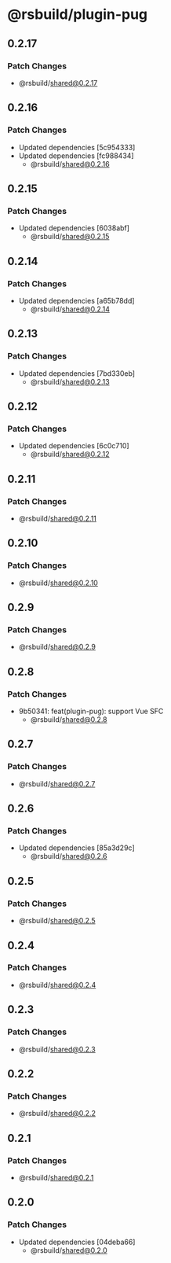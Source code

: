 # @rsbuild/plugin-pug

## 0.2.17

### Patch Changes

- @rsbuild/shared@0.2.17

## 0.2.16

### Patch Changes

- Updated dependencies [5c954333]
- Updated dependencies [fc988434]
  - @rsbuild/shared@0.2.16

## 0.2.15

### Patch Changes

- Updated dependencies [6038abf]
  - @rsbuild/shared@0.2.15

## 0.2.14

### Patch Changes

- Updated dependencies [a65b78dd]
  - @rsbuild/shared@0.2.14

## 0.2.13

### Patch Changes

- Updated dependencies [7bd330eb]
  - @rsbuild/shared@0.2.13

## 0.2.12

### Patch Changes

- Updated dependencies [6c0c710]
  - @rsbuild/shared@0.2.12

## 0.2.11

### Patch Changes

- @rsbuild/shared@0.2.11

## 0.2.10

### Patch Changes

- @rsbuild/shared@0.2.10

## 0.2.9

### Patch Changes

- @rsbuild/shared@0.2.9

## 0.2.8

### Patch Changes

- 9b50341: feat(plugin-pug): support Vue SFC
  - @rsbuild/shared@0.2.8

## 0.2.7

### Patch Changes

- @rsbuild/shared@0.2.7

## 0.2.6

### Patch Changes

- Updated dependencies [85a3d29c]
  - @rsbuild/shared@0.2.6

## 0.2.5

### Patch Changes

- @rsbuild/shared@0.2.5

## 0.2.4

### Patch Changes

- @rsbuild/shared@0.2.4

## 0.2.3

### Patch Changes

- @rsbuild/shared@0.2.3

## 0.2.2

### Patch Changes

- @rsbuild/shared@0.2.2

## 0.2.1

### Patch Changes

- @rsbuild/shared@0.2.1

## 0.2.0

### Patch Changes

- Updated dependencies [04deba66]
  - @rsbuild/shared@0.2.0
